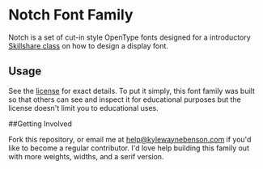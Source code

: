 # Notch Font Family

Notch is a set of cut-in style OpenType fonts designed for a introductory [Skillshare class](http://skl.sh/1CuoDpS) on how to design a display font.

## Usage

See the [license](https://github.com/kylewaynebenson/notch/blob/master/LICENSE.md) for exact details. To put it simply, this font family was built so that others can see and inspect it for educational purposes but the license doesn't limit you to educational uses.

##Getting Involved

Fork this repository, or email me at [help@kylewaynebenson.com](mailto:help@kylewaynebenson.com) if you'd like to become a regular contributor. I'd love help building this family out with more weights, widths, and a serif version.
